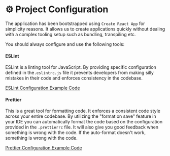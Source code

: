 # ⚙️ Project Configuration

The application has been bootstrapped using `Create React App` for simplicity reasons. It allows us to create applications quickly without dealing with a complex tooling setup such as bundling, transpiling etc.

You should always configure and use the following tools:

#### ESLint

ESLint is a linting tool for JavaScript. By providing specific configuration defined in the`.eslintrc.js` file it prevents developers from making silly mistakes in their code and enforces consistency in the codebase.

[ESLint Configuration Example Code](../.eslintrc.js)

#### Prettier

This is a great tool for formatting code. It enforces a consistent code style across your entire codebase. By utilizing the "format on save" feature in your IDE you can automatically format the code based on the configuration provided in the `.prettierrc` file. It will also give you good feedback when something is wrong with the code. If the auto-format doesn't work, something is wrong with the code.

[Prettier Configuration Example Code](../.prettierrc)
